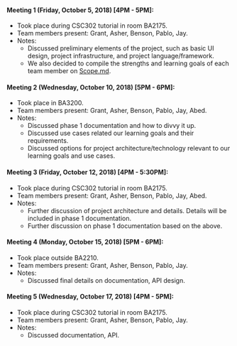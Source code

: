 #### Meeting 1 (Friday, October 5, 2018) [4PM - 5PM]:
* Took place during CSC302 tutorial in room BA2175.
* Team members present: Grant, Asher, Benson, Pablo, Jay.
* Notes: 
  * Discussed preliminary elements of the project, such as basic UI design, project infrastructure, and project language/framework. 
  * We also decided to compile the strengths and learning goals of each team member on [Scope.md](Scope.md).
  
#### Meeting 2 (Wednesday, October 10, 2018) [5PM - 6PM]:
* Took place in BA3200.
* Team members present: Grant, Asher, Benson, Pablo, Jay, Abed.
* Notes:
  * Discussed phase 1 documentation and how to divvy it up.
  * Discussed use cases related our learning goals and their requirements.
  * Discussed options for project architecture/technology relevant to our learning goals and use cases.
  
#### Meeting 3 (Friday, October 12, 2018) [4PM - 5:30PM]:
* Took place during CSC302 tutorial in room BA2175.
* Team members present: Grant, Asher, Benson, Pablo, Jay, Abed.
* Notes:
  * Further discussion of project architecture and details. Details will be included in phase 1 documentation.
  * Further discussion on phase 1 documentation based on the above.

#### Meeting 4 (Monday, October 15, 2018) [5PM - 6PM]:
* Took place outside BA2210.
* Team members present: Grant, Asher, Benson, Pablo, Jay.
* Notes:
  * Discussed final details on documentation, API design.
  
#### Meeting 5 (Wednesday, October 17, 2018) [4PM - 5PM]:
* Took place during CSC302 tutorial in room BA2175.
* Team members present: Grant, Asher, Benson, Pablo, Jay.
* Notes:
  * Discussed documentation, API.
